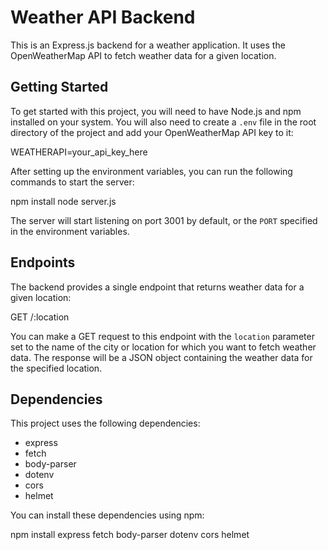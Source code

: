 # Weather API Backend

This is an Express.js backend for a weather application. It uses the OpenWeatherMap API to fetch weather data for a given location.

## Getting Started

To get started with this project, you will need to have Node.js and npm installed on your system. You will also need to create a `.env` file in the root directory of the project and add your OpenWeatherMap API key to it:

WEATHERAPI=your_api_key_here

After setting up the environment variables, you can run the following commands to start the server:

npm install
node server.js

The server will start listening on port 3001 by default, or the `PORT` specified in the environment variables.

## Endpoints

The backend provides a single endpoint that returns weather data for a given location:

GET /:location

You can make a GET request to this endpoint with the `location` parameter set to the name of the city or location for which you want to fetch weather data. The response will be a JSON object containing the weather data for the specified location.

## Dependencies

This project uses the following dependencies:

- express
- fetch
- body-parser
- dotenv
- cors
- helmet

You can install these dependencies using npm:

npm install express fetch body-parser dotenv cors helmet
